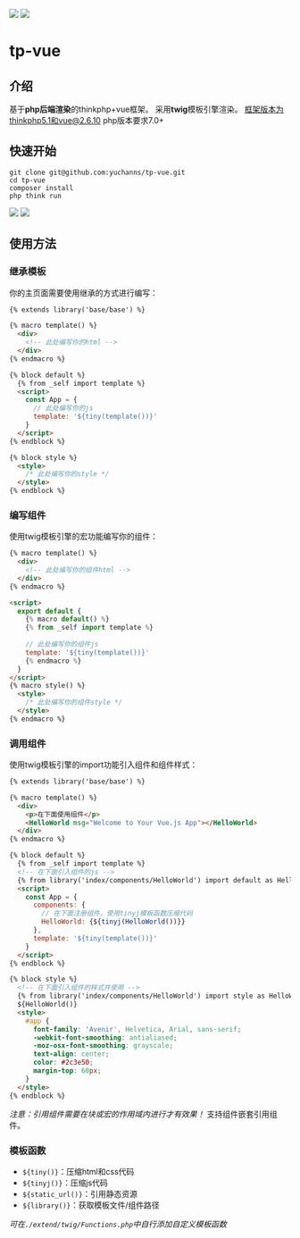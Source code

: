 ![](https://box.kancloud.cn/5a0aaa69a5ff42657b5c4715f3d49221) 
![](https://camo.githubusercontent.com/728ce9f78c3139e76fa69925ad7cc502e32795d2/68747470733a2f2f7675656a732e6f72672f696d616765732f6c6f676f2e706e67) 
# tp-vue
## 介绍
基于**php后端渲染**的thinkphp+vue框架。
采用**twig**模板引擎渲染。
框架版本为thinkphp5.1和vue@2.6.10
php版本要求7.0+
## 快速开始
```terminal
git clone git@github.com:yuchanns/tp-vue.git
cd tp-vue
composer install
php think run
```
![](https://i.imgur.com/IXRmzhL.jpg)
![](https://i.imgur.com/jetkVOT.jpg)
## 使用方法
### 继承模板
你的主页面需要使用继承的方式进行编写：
```html
{% extends library('base/base') %}

{% macro template() %}
  <div>
    <!-- 此处编写你的html -->
  </div>
{% endmacro %}

{% block default %}
  {% from _self import template %}
  <script>
    const App = {
      // 此处编写你的js
      template: '${tiny(template())}'
    }
  </script>
{% endblock %}

{% block style %}
  <style>
    /* 此处编写你的style */
  </style>
{% endblock %}
```
### 编写组件
使用twig模板引擎的宏功能编写你的组件：
```html
{% macro template() %}
  <div>
    <!-- 此处编写你的组件html -->
  </div>
{% endmacro %}

<script>
  export default {
    {% macro default() %}
    {% from _self import template %}
    
    // 此处编写你的组件js
    template: '${tiny(template())}'
    {% endmacro %}
  }
</script>
{% macro style() %}
  <style>
    /* 此处编写你的组件style */
  </style>
{% endmacro %}
```
### 调用组件
使用twig模板引擎的import功能引入组件和组件样式：
```html
{% extends library('base/base') %}

{% macro template() %}
  <div>
    <p>在下面使用组件</p>
    <HelloWorld msg="Welcome to Your Vue.js App"></HelloWorld>
  </div>
{% endmacro %}

{% block default %}
  {% from _self import template %}
  <!-- 在下面引入组件的js -->
  {% from library('index/components/HelloWorld') import default as HelloWorld %}
  <script>
    const App = {
      components: {
        // 在下面注册组件，使用tinyj模板函数压缩代码
        HelloWorld: {${tinyj(HelloWorld())}}
      },
      template: '${tiny(template())}'
    }
  </script>
{% endblock %}

{% block style %}
  <!-- 在下面引入组件的样式并使用 -->
  {% from library('index/components/HelloWorld') import style as HelloWorld %}
  ${HelloWorld()}
  <style>
    #app {
      font-family: 'Avenir', Helvetica, Arial, sans-serif;
      -webkit-font-smoothing: antialiased;
      -moz-osx-font-smoothing: grayscale;
      text-align: center;
      color: #2c3e50;
      margin-top: 60px;
    }
  </style>
{% endblock %}
```
*注意：引用组件需要在块或宏的作用域内进行才有效果！*
支持组件嵌套引用组件。
### 模板函数
* `${tiny()}`：压缩html和css代码
* `${tinyj()}`：压缩js代码
* `${static_url()}`：引用静态资源
* `${library()}`：获取模板文件/组件路径

*可在`./extend/twig/Functions.php`中自行添加自定义模板函数*